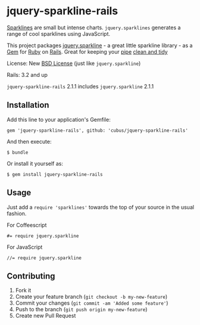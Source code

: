 jquery-sparkline-rails
=======================

[Sparklines](http://www.edwardtufte.com/bboard/q-and-a-fetch-msg?msg_id=0001OR)
are small but intense charts. `jquery.sparklines` generates a range
of cool sparklines using JavaScript.

This project packages [jquery.sparkline](https://github.com/gwatts/jquery.sparkline) -
a great little sparkline library - as a [Gem](http://rubygems.org/) for [Ruby](http://www.ruby-lang.org) on
[Rails](http://rubyonrails.org/). Great for keeping
your [pipe](http://guides.rubyonrails.org/asset_pipeline.html)
[clean and tidy](http://devblog.hedtek.com/2012/08/tidy-assets-on-rails.html)

License: New [BSD License](http://opensource.org/licenses/bsd-3-clause) (just like `jquery.sparkline`)

Rails: 3.2 and up

`jquery-sparkline-rails` 2.1.1 includes `jquery.sparkline` 2.1.1


## Installation

Add this line to your application's Gemfile:

    gem 'jquery-sparkline-rails', github: 'cubus/jquery-sparkline-rails'


And then execute:

    $ bundle

Or install it yourself as:

    $ gem install jquery-sparkline-rails

## Usage

Just add a `require 'sparklines'` towards the top of your source in the usual fashion.

For Coffeescript

    #= require jquery.sparkline

For JavaScript

    //= require jquery.sparkline

## Contributing

1. Fork it
2. Create your feature branch (`git checkout -b my-new-feature`)
3. Commit your changes (`git commit -am 'Added some feature'`)
4. Push to the branch (`git push origin my-new-feature`)
5. Create new Pull Request


